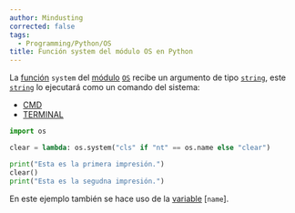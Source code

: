 ```yaml
---
author: Mindusting
corrected: false
tags:
  - Programming/Python/OS
title: Función system del módulo OS en Python
---
```


La [función](../py_function.md) `system` del [módulo](../py_module.md) [`OS`](py_os.md) recibe un argumento de tipo [`string`](../variables/py_str.md), este [`string`](../variables/py_str.md) lo ejecutará como un comando del sistema:

- [CMD](../../os/Windows/Windows_Commands.md)
- [TERMINAL](../../os/Unix/unix_commands.md)

```py
import os

clear = lambda: os.system("cls" if "nt" == os.name else "clear")

print("Esta es la primera impresión.")
clear()
print("Esta es la segudna impresión.")
```

En este ejemplo también se hace uso de la [variable](../py_variable.md) [`name`].
